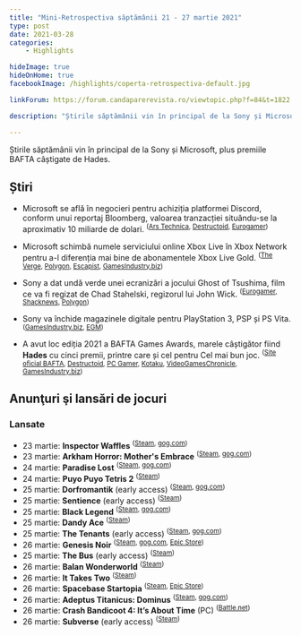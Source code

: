 ```yaml
---
title: "Mini-Retrospectiva săptămânii 21 - 27 martie 2021"
type: post
date: 2021-03-28
categories:
    - Highlights

hideImage: true
hideOnHome: true
facebookImage: /highlights/coperta-retrospectiva-default.jpg

linkForum: https://forum.candaparerevista.ro/viewtopic.php?f=84&t=1822

description: "Știrile săptămânii vin în principal de la Sony și Microsoft, plus premiile BAFTA câștigate de Hades."

---
```


Știrile săptămânii vin în principal de la Sony și Microsoft, plus premiile BAFTA câștigate de Hades.

## Știri

* Microsoft se află în negocieri pentru achiziția platformei Discord, conform unui reportaj Bloomberg, valoarea tranzacției situându-se la aproximativ 10 miliarde de dolari. <sup>([Ars Technica](https://arstechnica.com/gaming/2021/03/report-microsoft-in-talks-for-10-billion-acquisition-of-discord/), [Destructoid](https://www.destructoid.com/stories/rumor-microsoft-in-talks-to-purchase-discord-for-over-10-billion-623629.phtml), [Eurogamer](https://www.eurogamer.net/articles/2021-03-23-microsoft-reportedly-interested-in-usd10bn-discord-buyout-bid))</sup>

* Microsoft schimbă numele serviciului online Xbox Live în Xbox Network pentru a-l diferenția mai bine de abonamentele Xbox Live Gold. <sup>([The Verge](https://www.theverge.com/2021/3/22/22345276/microsoft-xbox-live-network-rebrand-name-change), [Polygon](https://www.polygon.com/2021/3/23/22346248/xbox-live-new-name-network-microsoft-change), [Escapist](https://www.escapistmagazine.com/v2/xbox-live-is-rebranding-as-xbox-network/), [GamesIndustry.biz](https://www.gamesindustry.biz/articles/2021-03-23-xbox-live-becomes-xbox-network))</sup>

* Sony a dat undă verde unei ecranizări a jocului Ghost of Tsushima, film ce va fi regizat de Chad Stahelski, regizorul lui John Wick. <sup>([Eurogamer](https://www.eurogamer.net/articles/2021-03-25-john-wick-director-making-ghost-of-tsushima-movie), [Shacknews](https://www.shacknews.com/article/123514/ghost-of-tsushima-movie-in-the-works-from-sony-director-of-john-wick), [Polygon](https://www.polygon.com/22350491/ghost-of-tsushima-movie-john-wick-director))</sup>

* Sony va închide magazinele digitale pentru PlayStation 3, PSP și PS Vita. <sup>([GamesIndustry.biz](https://www.gamesindustry.biz/articles/2021-03-23-sony-reportedly-closing-ps3-psp-vita-digital-stores), [EGM](https://egmnow.com/rumor-sony-to-shut-down-playstation-3-psp-ps-vita-digital-stores))</sup>

* A avut loc ediția 2021 a BAFTA Games Awards, marele câștigător fiind **Hades** cu cinci premii, printre care și cel pentru Cel mai bun joc. <sup>([Site oficial BAFTA](https://www.bafta.org/games/awards/2021-nominations-winners), [Destructoid](https://www.destructoid.com/stories/sexiest-game-ever-hades-swipes-five-bafta-games-awards-623942.phtml), [PC Gamer](https://www.pcgamer.com/hades-cleans-up-at-the-2021-bafta-games-awards), [Kotaku](https://kotaku.com/hades-wins-best-game-at-the-2021-bafta-game-awards-1846556345), [VideoGamesChronicle](https://www.videogameschronicle.com/news/hades-sweeps-the-2021-bafta-games-awards-with-5-wins-including-top-prize/), [GamesIndustry.biz](https://www.gamesindustry.biz/articles/2021-03-26-hades-wins-best-game-at-bafta-games-awards-2021))</sup>


## Anunţuri şi lansări de jocuri

### Lansate
* 23 martie: **Inspector Waffles** <sup>([Steam](https://store.steampowered.com/app/1055850/Inspector_Waffles/), [gog.com](https://www.gog.com/game/inspector_waffles))</sup>
* 23 martie: **Arkham Horror: Mother's Embrace** <sup>([Steam](https://store.steampowered.com/app/840210/Arkham_Horror_Mothers_Embrace/), [gog.com](https://www.gog.com/game/arkham_horror_mothers_embrace))</sup>
* 24 martie: **Paradise Lost** <sup>([Steam](https://store.steampowered.com/app/982720/Paradise_Lost/), [gog.com](https://www.gog.com/game/paradise_lost))</sup>
* 24 martie: **Puyo Puyo Tetris 2** <sup>([Steam](https://store.steampowered.com/app/1259790/Puyo_Puyo_Tetris_2/))</sup>
* 25 martie: **Dorfromantik** (early access) <sup>([Steam](https://store.steampowered.com/app/1455840/Dorfromantik/), [gog.com](https://www.gog.com/game/dorfromantik))</sup>
* 25 martie: **Sentience** (early access) <sup>([Steam](https://store.steampowered.com/app/1352540/Sentience/))</sup>
* 25 martie: **Black Legend** <sup>([Steam](https://store.steampowered.com/app/1094730/Black_Legend/), [gog.com](https://www.gog.com/game/black_legend))</sup>
* 25 martie: **Dandy Ace** <sup>([Steam](https://store.steampowered.com/app/1037130/Dandy_Ace/))</sup>
* 25 martie: **The Tenants** (early access) <sup>([Steam](https://store.steampowered.com/app/1009560/The_Tenants/), [gog.com](https://www.gog.com/game/the_tenants))</sup>
* 26 martie: **Genesis Noir** <sup>([Steam](https://store.steampowered.com/app/735290/Genesis_Noir/), [gog.com](https://www.gog.com/game/genesis_noir), [Epic Store](https://www.epicgames.com/store/en-US/p/genesis-noir))</sup>
* 25 martie: **The Bus** (early access) <sup>([Steam](https://store.steampowered.com/app/491540/The_Bus/))</sup>
* 26 martie: **Balan Wonderworld** <sup>([Steam](https://store.steampowered.com/app/1341050/BALAN_WONDERWORLD/))</sup>
* 26 martie: **It Takes Two** <sup>([Steam](https://store.steampowered.com/app/1426210/It_Takes_Two/))</sup>
* 26 martie: **Spacebase Startopia** <sup>([Steam](https://store.steampowered.com/app/840390/Spacebase_Startopia/), [Epic Store](https://www.epicgames.com/store/en-US/p/spacebase-startopia))</sup>
* 26 martie: **Adeptus Titanicus: Dominus** <sup>([Steam](https://store.steampowered.com/app/853140/Adeptus_Titanicus_Dominus/), [gog.com](https://www.gog.com/game/adeptus_titanicus_dominus))</sup>
* 26 martie: **Crash Bandicoot 4: It’s About Time** (PC) <sup>([Battle.net](https://us.shop.battle.net/en-us/product/crash-bandicoot-4))</sup>
* 26 martie: **Subverse** (early access) <sup>([Steam](https://store.steampowered.com/app/1034140/Subverse/))</sup>
